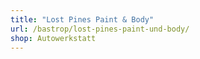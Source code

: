 ```yaml
---
title: "Lost Pines Paint & Body"
url: /bastrop/lost-pines-paint-und-body/
shop: Autowerkstatt
---
```

